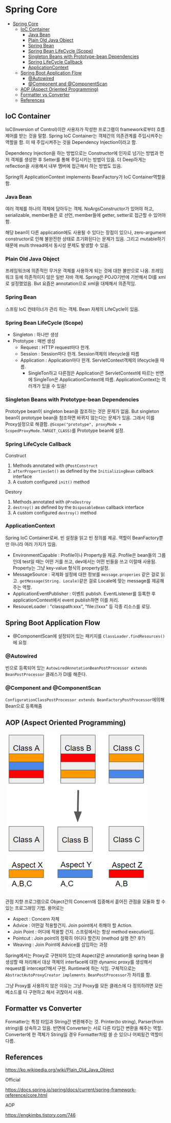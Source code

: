 # Spring Core

- [Spring Core](#spring-core)
  - [IoC Container](#ioc-container)
    - [Java Bean](#java-bean)
    - [Plain Old Java Object](#plain-old-java-object)
    - [Spring Bean](#spring-bean)
    - [Spring Bean LifeCycle (Scope)](#spring-bean-lifecycle-scope)
    - [Singleton Beans with Prototype-bean Dependencies](#singleton-beans-with-prototype-bean-dependencies)
    - [Spring LifeCycle Callback](#spring-lifecycle-callback)
    - [ApplicationContext](#applicationcontext)
  - [Spring Boot Application Flow](#spring-boot-application-flow)
    - [@Autowired](#autowired)
    - [@Component and @ComponentScan](#component-and-componentscan)
  - [AOP (Aspect Oriented Programming)](#aop-aspect-oriented-programming)
  - [Formatter vs Converter](#formatter-vs-converter)
  - [References](#references)

## IoC Container

IoC(Inversion of Control)이란 사용자가 작성한 프로그램이 framework로부터 흐름 제어를 받는 것을 말함. Spring IoC Container는 객체간의 의존관계를 주입시켜주는 역할을 함. 이 때 주입시켜주는 것을 Dependency Injection이라고 함.

Dependency Injection을 하는 방법으로는 Constructor에 인자로 넘기는 방법과 먼저 객체를 생성한 후 Setter를 통해 주입시키는 방법이 있음. 더 Deep하게는 reflection을 사용해서 내부 멤버에 접근해서 하는 방법도 있음.

Spring의 ApplicationContext implements BeanFactory가 IoC Container역할을 함.

### Java Bean

여러 객체를 하나의 객체에 담아두는 객체. NoArgsConstructor가 있어야 하고, serializable, member들은 로 선언, member들에 getter, setter로 접근할 수 있어야 함.

해당 bean이 다른 application에도 사용될 수 있다는 장점이 있으나, zero-argument constructor로 인해 불완전한 상태로 초기화된다는 문제가 있음. 그리고 mutable하기 때문에 multi thread에서 동시성 문제도 발생할 수 있음.

### Plain Old Java Object

프레임워크에 의존적인 무거운 객체를 사용하게 되는 것에 대한 불만으로 나옴. 프레임워크 등에 의존적이지 않은 일반 자바 객체. Spring은 POJO기반에 기반해서 DI를 xml로 설정했었음. But 요즘은 annotation으로 xml을 대체해서 의존적임.

### Spring Bean

스프링 IoC 컨테이너가 관리 하는 객체. Bean 자체의 LifeCycle이 있음.

### Spring Bean LifeCycle (Scope)

- Singleton : 하나만 생성
- Prototype : 매번 생성
  - Request : HTTP request마다 한개.
  - Session : Session마다 한개. Session객체의 lifecycle을 따름
  - Application : Application마다 한개. ServletContext객체의 lifecycle을 따름.
    - SingleTon하고 다른점은 Application은 ServletContext에 따르는 반면에 SingleTon은 ApplicationContext에 따름. ApplicationContext는 여러개가 있을 수 있음!

### Singleton Beans with Prototype-bean Dependencies

Prototype bean이 singleton bean을 참조하는 것은 문제가 없음. But singleton bean이 prototype bean을 참조하면 바뀌지 않는다는 문제가 있음. 그래서 이를 Proxy설정으로 해결함. `@Scope("prototype", proxyMode = ScopedProxyMode.TARGET_CLASS)`를 Prototype bean에 설정.

### Spring LifeCycle Callback

Construct

1. Methods annotated with `@PostConstruct`
2. `afterPropertiesSet()` as defined by the `InitializingBean` callback interface
3. A custom configured `init()` method

Destory

1. Methods annotated with `@PreDestroy`
2. `destroy()` as defined by the `DisposableBean` callback interface
3. A custom configured `destroy()` method

### ApplicationContext

Spring IoC Container로써. 빈 설정을 읽고 빈 정의를 제공. 역할이 BeanFactory뿐만 아니라 여러 가지가 있음.

- ​EnvironmentCapable : Profile이나 Property을 제공. Profile은 bean들의 그룹 인데 test일 때는 어떤 거를 쓰고, dev에서는 어떤 빈들을 쓰고 이럴때 사용됨. Property는 그냥 key-value 형식의 property설정.
- MessageSource : 국제화 설정에 대한 정보를 `message.properies` 같은 걸로 읽고. `getMessage(String. Locale)`같은 걸로 Locale에 맞는 message를 제공해주는 역할.
- ApplicationEventPublisher : 이벤트 publish. EventListener를 등록한 후 applicationContext에서 event publish하면 이를 처리.
- ResouceLoader : "classpath:xxx", "file://xxx" 등 각종 리소스를 로딩.

## Spring Boot Application Flow

- @ComponentScan에 설정되어 있는 패키지를 `ClassLoader.findResources()`에 요청

### @Autowired

빈으로 등록되어 있는 `AutowiredAnnotationBeanPostProcessor​ extends BeanPostProcessor` 클래스가 DI를 해준다.

### @Component and @ComponentScan

`​ConfigurationClassPostProcessor​ extends ​BeanFactoryPostProcessor​`에의해 Bean으로 등록해줌

## AOP (Aspect Oriented Programming)

![spring-aop](./img/spring-aop.png)

관점 지향 프로그램으로 Object간의 Concern에 집중해서 흩어진 관점을 모듈화 할 수 있는 프로그래밍 기법. 용어로는

- Aspect : Concern 자체
- Advice : 어떤걸 적용할건지. Join point에서 취해야 할 Action.
- Join Point : 어디에 적용할 건지. 스프링에서는 항상 method execution임.
- Pointcut : Join point의 정확히 어디다 할건지 (method 실행 전? 후?)
- Weaving : Join Point에 Advice를 삽입하는 과정

Spring에서는 Proxy로 구현되어 있는데 Aspect같은 annotation을 spring bean 을 생성할 때 처리해서 대상 객체의 interface에 대한 dynamic proxy를 생성해서 request를 intercept?해서 구현. Runtime에 하는 식임. 구체적으로는 `AbstractAutoProxyCreator​ implements ​BeanPostProcessor`가 처리를 함.

그냥 Proxy를 사용하지 않은 이유는 그냥 Proxy를 모든 클래스에 다 정의하려면 모든 메소드를 다 구현하고 해서 귀찮아서 사용.

## Formatter vs Converter

Formatter는 특정 타입과 String간 변환해주는 것. Printer(to string), Parser(from string)를 상속하고 있음. 반면에 Converter는 서로 다른 타입간 변환을 해주는 역할. Converter에 한 객체가 String일 경우 Formatter처럼 쓸 순 있으나 어찌됬건 역할이 다름.

## References

https://ko.wikipedia.org/wiki/Plain_Old_Java_Object

Official

https://docs.spring.io/spring/docs/current/spring-framework-reference/core.html

AOP

https://engkimbs.tistory.com/746